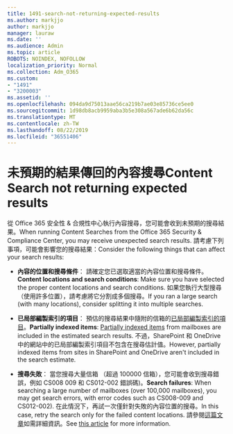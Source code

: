 ```yaml
---
title: 1491-search-not-returning-expected-results
ms.author: markjjo
author: markjjo
manager: lauraw
ms.date: ''
ms.audience: Admin
ms.topic: article
ROBOTS: NOINDEX, NOFOLLOW
localization_priority: Normal
ms.collection: Adm_O365
ms.custom:
- "1491"
- "3200003"
ms.assetid: ''
ms.openlocfilehash: 094da9d75013aae56ca219b7ae03e85736ce5ee0
ms.sourcegitcommit: 1d98db8acb9959aba3b5e308a567ade6b62da56c
ms.translationtype: MT
ms.contentlocale: zh-TW
ms.lasthandoff: 08/22/2019
ms.locfileid: "36551406"
---
```

# <a name="content-search-not-returning-expected-results"></a><span data-ttu-id="9b3c2-102">未預期的結果傳回的內容搜尋</span><span class="sxs-lookup"><span data-stu-id="9b3c2-102">Content Search not returning expected results</span></span>

<span data-ttu-id="9b3c2-103">從 Office 365 安全性 & 合規性中心執行內容搜尋，您可能會收到未預期的搜尋結果。</span><span class="sxs-lookup"><span data-stu-id="9b3c2-103">When running Content Searches from the Office 365 Security & Compliance Center, you may receive unexpected search results.</span></span> <span data-ttu-id="9b3c2-104">請考慮下列事項，可能會影響您的搜尋結果：</span><span class="sxs-lookup"><span data-stu-id="9b3c2-104">Consider the following things that can affect your search results:</span></span>

- <span data-ttu-id="9b3c2-105">**內容的位置和搜尋條件**： 請確定您已選取適當的內容位置和搜尋條件。</span><span class="sxs-lookup"><span data-stu-id="9b3c2-105">**Content locations and search conditions**: Make sure you have selected the proper content locations and search conditions.</span></span> <span data-ttu-id="9b3c2-106">如果您執行大型搜尋 （使用許多位置），請考慮將它分割成多個搜尋。</span><span class="sxs-lookup"><span data-stu-id="9b3c2-106">If you ran a large search (with many locations), consider splitting it into multiple searches.</span></span>

- <span data-ttu-id="9b3c2-107">**已局部編製索引的項目**： 預估的搜尋結果中隨附的信箱的[已局部編製索引的項目](https://docs.microsoft.com/office365/securitycompliance/partially-indexed-items-in-content-search)。</span><span class="sxs-lookup"><span data-stu-id="9b3c2-107">**Partially indexed items**:  [Partially indexed items](https://docs.microsoft.com/office365/securitycompliance/partially-indexed-items-in-content-search) from mailboxes are included in the estimated search results.</span></span> <span data-ttu-id="9b3c2-108">不過，SharePoint 和 OneDrive 中的網站中的已局部編製索引項目不包含在搜尋估計值。</span><span class="sxs-lookup"><span data-stu-id="9b3c2-108">However, partially indexed items from sites in SharePoint and OneDrive aren't included in the search estimate.</span></span>

- <span data-ttu-id="9b3c2-109">**搜尋失敗**： 當您搜尋大量信箱 （超過 100000 信箱），您可能會收到搜尋錯誤，例如 CS008 009 和 CS012-002 錯誤碼)。</span><span class="sxs-lookup"><span data-stu-id="9b3c2-109">**Search failures**: When searching a large number of mailboxes (over 100,000 mailboxes), you may get search errors, with error codes such as CS008-009 and CS012-002).</span></span> <span data-ttu-id="9b3c2-110">在此情況下，再試一次僅針對失敗的內容位置的搜尋。</span><span class="sxs-lookup"><span data-stu-id="9b3c2-110">In this case, retry the search only for the failed content locations.</span></span> <span data-ttu-id="9b3c2-111">請參閱[這篇文章](https://docs.microsoft.com/office365/securitycompliance/retry-failed-content-search)如需詳細資訊。</span><span class="sxs-lookup"><span data-stu-id="9b3c2-111">See  [this article](https://docs.microsoft.com/office365/securitycompliance/retry-failed-content-search) for more information.</span></span>
